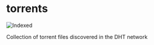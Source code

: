 torrents 
========
![Indexed](https://img.shields.io/badge/indexed-185560-blue)

Collection of torrent files discovered in the DHT network
